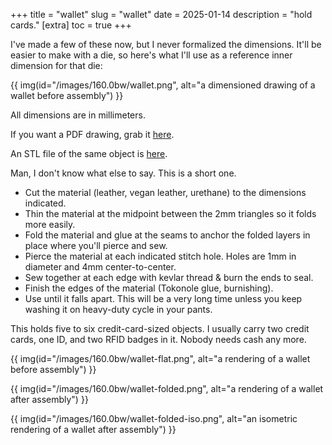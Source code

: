 +++
title = "wallet"
slug = "wallet"
date = 2025-01-14
description = "hold cards."
[extra]
  toc = true
+++

I've made a few of these now, but I never formalized the dimensions. It'll be easier to make with a die, so here's what I'll use as a reference inner dimension for that die:

{{ img(id="/images/160.0bw/wallet.png", alt="a dimensioned drawing of a wallet before assembly") }}

All dimensions are in millimeters.

If you want a PDF drawing, grab it [here](https://nnix.com/images/160.0bw/wallet.pdf).

An STL file of the same object is [here](https://nnix.com/images/160.0bw/wallet.STL).

Man, I don't know what else to say. This is a short one.

* Cut the material (leather, vegan leather, urethane) to the dimensions indicated.
* Thin the material at the midpoint between the 2mm triangles so it folds more easily.
* Fold the material and glue at the seams to anchor the folded layers in place where you'll pierce and sew.
* Pierce the material at each indicated stitch hole. Holes are 1mm in diameter and 4mm center-to-center.
* Sew together at each edge with kevlar thread & burn the ends to seal.
* Finish the edges of the material (Tokonole glue, burnishing).
* Use until it falls apart. This will be a very long time unless you keep washing it on heavy-duty cycle in your pants.

This holds five to six credit-card-sized objects. I usually carry two credit cards, one ID, and two RFID badges in it. Nobody needs cash any more.

{{ img(id="/images/160.0bw/wallet-flat.png", alt="a rendering of a wallet before assembly") }}

{{ img(id="/images/160.0bw/wallet-folded.png", alt="a rendering of a wallet after assembly") }}

{{ img(id="/images/160.0bw/wallet-folded-iso.png", alt="an isometric rendering of a wallet after assembly") }}
